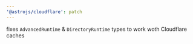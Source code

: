 ```yaml
---
'@astrojs/cloudflare': patch
---
```


fixes `AdvancedRuntime` & `DirectoryRuntime` types to work woth Cloudflare caches
